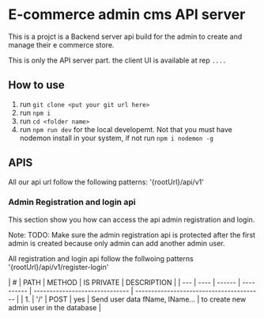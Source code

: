 # E-commerce admin cms API server

This is a projct is a Backend server api build for the admin to create and manage their e commerce store.

This is only the API server part. the client UI is available at rep `....`

## How to use

1. run `git clone <put your git url here>`
2. run `npm i`
3. run `cd <folder name>`
4. run `npm run dev` for the local developemt. Not that you must have nodemon install in your system, if not run `npm i nodemon -g`

## APIS

All our api url follow the following patterns: '{rootUrl}/api/v1'

### Admin Registration and login api

This section show you how can access the api admin registration and login.

Note: TODO: Make sure the admin registration api is protected after the first admin is created because only admin can add another admin user.

All registration and login api follow the follwoing patterns '{rootUrl}/api/v1/register-login'

| #   | PATH | METHOD | IS PRIVATE | DESCRIPTION                    |
| --- | ---- | ------ | ---------- | ------------------------------ | ---------------------------------------- |
| 1.  | '/'  | POST   | yes        | Send user data fName, lName... | to create new admin user in the database |
